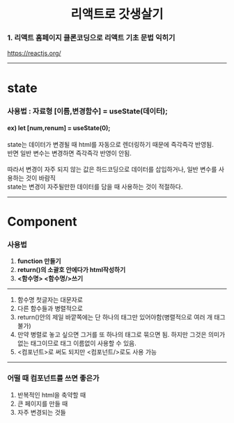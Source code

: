<h1 align='center'>리액트로 갓생살기</h1>

### 1. 리액트 홈페이지 클론코딩으로 리액트 기초 문법 익히기
https://reactjs.org/

---
<h1 align='left'>state</h1>
<p>
    <h3>사용법 : 자료형 [이름,변경함수] = useState(데이터);</h3>
    <h4>ex) let [num,renum] = useState(0);</h4>
</p>
<p>
	state는 데이터가 변경될 때 html를 자동으로 렌더링하기 때문에 즉각즉각 반영됨.<br>
    반면 일반 변수는 변경하면 즉각즉각 반영이 안됨.<br><br>
    따라서 변경이 자주 되지 않는 값은 하드코딩으로 데이터를 삽입하거나, 일반 변수를 사용하는 것이 바람직<br>
    state는 변경이 자주될만한 데이터를 담을 때 사용하는 것이 적절하다.
</p>

---
<h1 align='left'>Component</h1>
<h3>사용법</h3>
<ol>
	<li><b>function 만들기</b></li>
	<li><b>return()의 소괄호 안에다가 html작성하기</b></li>
	<li><b><함수명> <함수명/>쓰기</b></li>
</ol>

---

<p>
	<ol>
		<li>함수명 첫글자는 대문자로</li>
		<li>다른 함수들과 병렬적으로</li>
		<li>return()안의 제일 바깥쪽에는 단 하나의 태그만 있어야함(병렬적으로 여러 개 태그 불가)</li>
		<li>만약 병렬로 놓고 싶으면 그거를 또 하나의 태그로 묶으면 됨. 하지만 그것은 의미가 없는 태그이므로 태그 이름없이 사용할 수 있음.</li>
		<li><컴포넌트></컴포넌트>로 써도 되지만 <컴포넌트/>로도 사용 가능</li>
	</ol>
</p>

---
<p>
	<h3>어떨 때 컴포넌트를 쓰면 좋은가</h3>
	<ol>
		<li>반복적인 html을 축약할 때</li>
	<li>큰 페이지를 만들 때</li>
	<li>자주 변경되는 것들</li>
	</ol>
			
	
</p>

